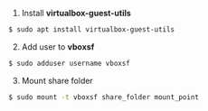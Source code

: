 1. Install **virtualbox-guest-utils**
```bash
$ sudo apt install virtualbox-guest-utils
```

2. Add user to **vboxsf**
```bash
$ sudo adduser username vboxsf
```

3. Mount share folder
```bash
$ sudo mount -t vboxsf share_folder mount_point
```
